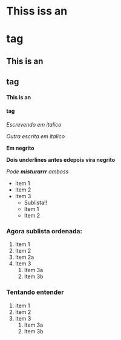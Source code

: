 # Thiss iss an <h1> tag
## This is an <h2> tag
#### This is an <h4> tag

*Escrevendo em italico*

_Outra escrita em italico_

**Em negrito**

__Dois underlines antes edepois vira negrito__

*Pode __misturarrr__ amboss*

* Item 1
* Item 2
* Item 3
  *  Sublista!!
  * Item 1
  * Item 2

### Agora sublista ordenada:
1. Item 1
1. Item 2
  1. Item 2a
1. Item 3
   1. Item 3a
   1. Item 3b

### Tentando entender

1. Item 1
1. Item 2
1. Item 3
   1. Item 3a
   1. Item 3b
